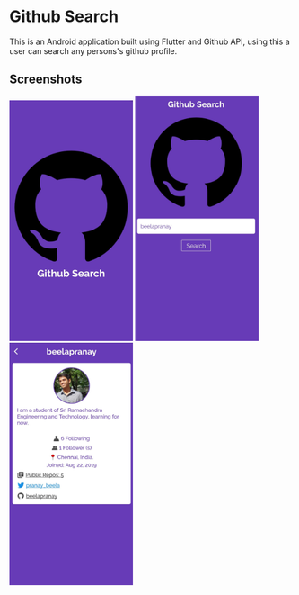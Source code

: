 # Github Search

This is an Android application built using Flutter and Github API, using this a user can search any persons's github profile.

## Screenshots

<img src="images/splash.jpg" width = "220">  <img src="images/search.jpg" width = "220">  <img src="images/search_result.jpg" width = "220">
